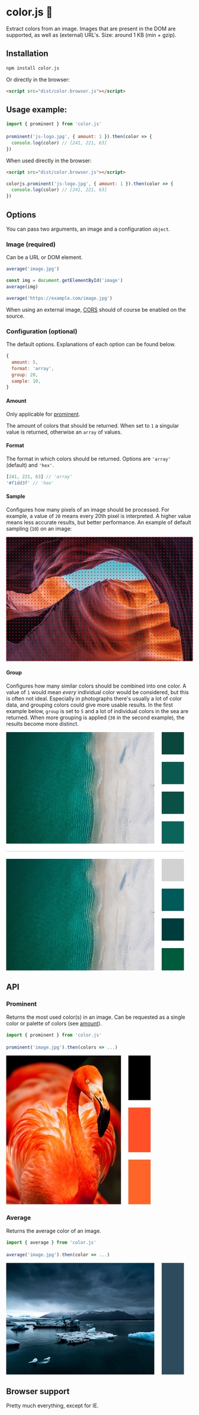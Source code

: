 # color.js 🎨

Extract colors from an image. Images that are present in the DOM are supported, as well as (external) URL's. Size: around 1 KB (min + gzip).

## Installation

```sh
npm install color.js
```

Or directly in the browser:

```html
<script src="dist/color.browser.js"></script>
```

## Usage example:

```js
import { prominent } from 'color.js'

prominent('js-logo.jpg', { amount: 1 }).then(color => {
  console.log(color) // [241, 221, 63]
})
```

When used directly in the browser:

```html
<script src="dist/color.browser.js"></script>
```

```js
colorjs.prominent('js-logo.jpg', { amount: 1 }).then(color => {
  console.log(color) // [241, 221, 63]
})
```

## Options

You can pass two arguments, an image and a configuration `object`.

### Image (required)

Can be a URL or DOM element.

```js
average('image.jpg')
```

```js
const img = document.getElementById('image')
average(img)
```

```js
average('https://example.com/image.jpg')
```

When using an external image, [CORS](https://enable-cors.org/) should of course be enabled on the source.

### Configuration (optional)

The default options. Explanations of each option can be found below.

```js
{
  amount: 5,
  format: 'array',
  group: 20,
  sample: 10,
}
```

#### Amount

Only applicable for [prominent](#prominent).

The amount of colors that should be returned. When set to `1` a singular value is returned, otherwise an `array` of values.

#### Format

The format in which colors should be returned. Options are `'array'` (default) and `'hex'`.

```js
[241, 221, 63] // 'array'
'#f1dd3f' // 'hex'
```

#### Sample

Configures how many pixels of an image should be processed. For example, a value of `20` means every 20th pixel is interpreted. A higher value means less accurate results, but better performance. An example of default sampling (`10`) on an image:

![Sample](img/sample.jpg)

#### Group

Configures how many similar colors should be combined into one color. A value of `1` would mean _every_ individual color would be considered, but this is often not ideal. Especially in photographs there's usually a lot of color data, and grouping colors could give more usable results. In the first example below, `group` is set to `5` and a lot of individual colors in the sea are returned. When more grouping is applied (`30` in the second example), the results become more distinct.

![Group](img/group.jpg)

## API

### Prominent

Returns the most used color(s) in an image. Can be requested as a single color or palette of colors (see [amount](#amount)).

```js
import { prominent } from 'color.js'

prominent('image.jpg').then(colors => ...)
```

![Prominent](img/prominent.jpg)

### Average

Returns the average color of an image.

```js
import { average } from 'color.js'

average('image.jpg').then(color => ...)
```

![Average](img/average.jpg)

## Browser support

Pretty much everything, except for IE.
